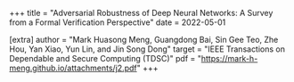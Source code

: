 +++
title = "Adversarial Robustness of Deep Neural Networks: A Survey from a Formal Verification Perspective"
date = 2022-05-01

[extra]
author = "Mark Huasong Meng, Guangdong Bai, Sin Gee Teo, Zhe Hou, Yan Xiao, Yun Lin, and Jin Song Dong"
target = "IEEE Transactions on Dependable and Secure Computing (TDSC)"
pdf = "https://mark-h-meng.github.io/attachments/j2.pdf"
+++


